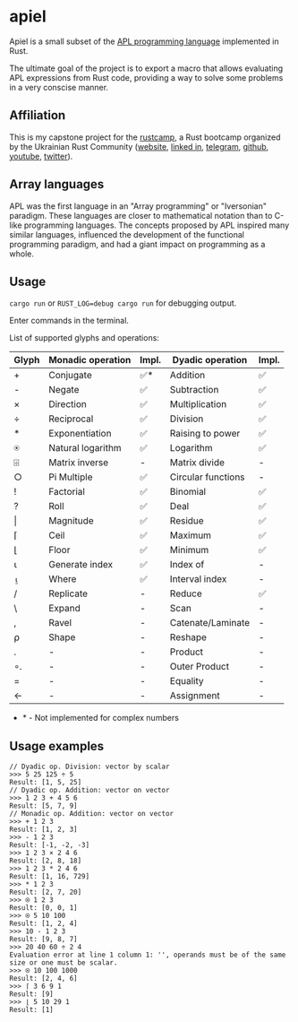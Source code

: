 # apiel
Apiel is a small subset of the [APL programming language](https://en.wikipedia.org/wiki/APL_(programming_language)) implemented in Rust. 

The ultimate goal of the project is to export a macro that allows evaluating APL expressions from Rust code, providing a way to solve some problems in a very conscise manner.

## Affiliation

This is my capstone project for the [rustcamp](https://github.com/rust-lang-ua/rustcamp), a Rust bootcamp organized by the Ukrainian Rust Community ([website](https://www.uarust.com), [linked in](https://www.linkedin.com/company/ukrainian-rust-community), [telegram](https://t.me/rustlang_ua), [github](https://github.com/rust-lang-ua), [youtube](https://www.youtube.com/channel/UCmkAFUu2MVOX8ly0LjB6TMA), [twitter](https://twitter.com/rustukraine)).

## Array languages

APL was the first language in an "Array programming" or "Iversonian" paradigm. These languages are closer to mathematical notation than to C-like programming languages. The concepts proposed by APL inspired many similar languages, influenced the development of the functional programming paradigm, and had a giant impact on programming as a whole.

## Usage 

```cargo run``` or ```RUST_LOG=debug cargo run``` for debugging output.

Enter commands in the terminal.

List of supported glyphs and operations:

| Glyph | Monadic operation | Impl. | Dyadic operation | Impl.
| --- | ---------------- | ----------- | ----------- | ----------- |
| + | Conjugate | ✅* | Addition | ✅
| - | Negate | ✅ | Subtraction | ✅
| × | Direction | ✅ | Multiplication | ✅
| ÷ | Reciprocal | ✅ | Division | ✅
| * | Exponentiation | ✅ | Raising to power | ✅
| ⍟ | Natural logarithm | ✅ | Logarithm | ✅
| ⌹ | Matrix inverse | - | Matrix divide | -
| ○ | Pi Multiple | ✅ | Circular functions | -
| ! | Factorial | ✅ | Binomial | ✅
| ? | Roll | ✅ | Deal | ✅
| \| | Magnitude | ✅ | Residue | ✅
| ⌈ | Ceil | ✅ | Maximum | ✅
| ⌊ | Floor | ✅ | Minimum | ✅
| ⍳ | Generate index | ✅ | Index of | -
| ⍸ | Where | ✅ | Interval index | -
| / | Replicate | - | Reduce | ✅
| \ | Expand | - | Scan | -
| , | Ravel | - | Catenate/Laminate | -
| ⍴ | Shape | - | Reshape | -
| . | - | - | Product | -
| ∘. | - | - | Outer Product | -
| = | - | - | Equality | -
| ← | - | - | Assignment | -

- \* - Not implemented for complex numbers

## Usage examples

```
// Dyadic op. Division: vector by scalar
>>> 5 25 125 ÷ 5
Result: [1, 5, 25]
// Dyadic op. Addition: vector on vector
>>> 1 2 3 + 4 5 6
Result: [5, 7, 9]
// Monadic op. Addition: vector on vector
>>> + 1 2 3 
Result: [1, 2, 3]
>>> - 1 2 3 
Result: [-1, -2, -3]
>>> 1 2 3 × 2 4 6
Result: [2, 8, 18]
>>> 1 2 3 * 2 4 6         
Result: [1, 16, 729]
>>> * 1 2 3
Result: [2, 7, 20]
>>> ⍟ 1 2 3
Result: [0, 0, 1]
>>> ⍟ 5 10 100
Result: [1, 2, 4]
>>> 10 - 1 2 3
Result: [9, 8, 7]
>>> 20 40 60 ÷ 2 4     
Evaluation error at line 1 column 1: '', operands must be of the same size or one must be scalar.
>>> ⍟ 10 100 1000
Result: [2, 4, 6]
>>> ⌈ 3 6 9 1
Result: [9]
>>> ⌊ 5 10 29 1
Result: [1]
```